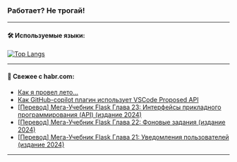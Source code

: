 ### Работает? Не трогай!

---
<!--
#### 🛠️ Technical stack:

![Java](https://img.shields.io/badge/Java-informational?logo=Oracle&style=flat&logoColor=white&color=FF4500)
![Kotlin](https://img.shields.io/badge/Kotlin-informational?logo=Kotlin&style=flat&logoColor=white&color=774D97)
![TS](https://img.shields.io/badge/TypeScript-informational?logo=typeScript&style=flat&logoColor=black&color=017acc)
![Python](https://img.shields.io/badge/Python-informational?logo=Python&style=flat&logoColor=black&color=ffdd54) <br>
![Spring](https://img.shields.io/badge/Spring-informational?logo=Spring&style=flat&logoColor=white&color=6DB33F) 
![SpringBoot](https://img.shields.io/badge/SpringBoot-informational?logo=SpringBoot&style=flat&logoColor=white&color=6DB33F)
![Nest](https://img.shields.io/badge/NestJS-informational?logo=NestJS&style=flat&logoColor=white&color=E0234E) 
![NodeJS](https://img.shields.io/badge/NodeJS-informational?logo=node.js&style=flat&logoColor=white&color=70A760)<br>
![PostgreSQL](https://img.shields.io/badge/PostgreSQL-informational?logo=PostgreSQL&style=flat&logoColor=white&color=DAA520)
![MongoDB](https://img.shields.io/badge/MongoDB-informational?logo=MongoDB&style=flat&logoColor=white&color=870000)
![Apache](https://img.shields.io/badge/Apache-informational?logo=apache&style=flat&logoColor=white&color=f74e28)

___ 
-->

#### 🛠️ Используемые языки:

[![Top Langs](https://github-readme-stats-u2qms2cxw-advtsettinggmailcoms-projects.vercel.app/api/top-langs/?username=zloylis&langs_count=10&hide_title=true&title_color=e6edf3&size_weight=0.5&count_weight=0.5&layout=compact&hide_progress=true&hide_border=true&theme=dracula)](https://github.com/zloylis)

<!---


####  :octocat:&nbsp;&nbsp; Статистика:

![GitHub stats](https://github-readme-stats-u2qms2cxw-advtsettinggmailcoms-projects.vercel.app/api?username=zloylis&show_icons=true&hide_border=true&theme=dracula&title_color=e6edf3&include_all_commits=true&count_private=true&hide_rank=false&hide_title=true&rank_icon=github)
-->
---

#### 💬 Свежее с habr.com:

<!-- BLOG-POST-LIST:START -->
- [Как я провел лето…](https://habr.com/ru/articles/827194/?utm_source=habrahabr&utm_medium=rss&utm_campaign=827194)
- [Как GitHub-copilot плагин использует VSCode Proposed API](https://habr.com/ru/articles/827152/?utm_source=habrahabr&utm_medium=rss&utm_campaign=827152)
- [[Перевод] Мега-Учебник Flask Глава 23: Интерфейсы прикладного программирования &lpar;API&rpar; &lpar;издание 2024&rpar;](https://habr.com/ru/articles/826182/?utm_source=habrahabr&utm_medium=rss&utm_campaign=826182)
- [[Перевод] Мега-Учебник Flask Глава 22: Фоновые задания &lpar;издание 2024&rpar;](https://habr.com/ru/articles/824396/?utm_source=habrahabr&utm_medium=rss&utm_campaign=824396)
- [[Перевод] Мега-Учебник Flask Глава 21: Уведомления пользователей &lpar;издание 2024&rpar;](https://habr.com/ru/articles/823422/?utm_source=habrahabr&utm_medium=rss&utm_campaign=823422)
<!-- BLOG-POST-LIST:END -->

---
